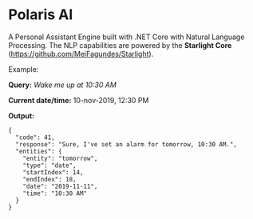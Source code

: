 # Polaris AI
A Personal Assistant Engine built with .NET Core with Natural Language Processing.
The NLP capabilities are powered by the **Starlight Core** (https://github.com/MeiFagundes/Starlight).



Example:

**Query:** *Wake me up at 10:30 AM* 

**Current date/time:** 10-nov-2019, 12:30 PM

**Output:**

```
{
  "code": 41,
  "response": "Sure, I've set an alarm for tomorrow, 10:30 AM.",
  "entities": {
    "entity": "tomorrow",
    "type": "date",
    "startIndex": 14,
    "endIndex": 18,
    "date": "2019-11-11",
    "time": "10:30 AM"
  }
}
```